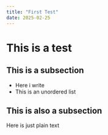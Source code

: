 ```yaml
---
title: "First Test"
date: 2025-02-25
---
```

# This is a test

## This is a subsection
+ Here i write
+ This is an unordered list
## This is also a subsection
Here is just plain text
